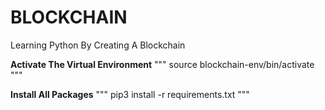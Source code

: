 # BLOCKCHAIN
Learning Python By Creating A Blockchain

**Activate The Virtual Environment**
"""
source blockchain-env/bin/activate
"""

**Install All Packages**
"""
pip3 install -r requirements.txt 
"""
